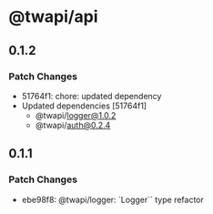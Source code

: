 # @twapi/api

## 0.1.2

### Patch Changes

- 51764f1: chore: updated dependency
- Updated dependencies [51764f1]
  - @twapi/logger@1.0.2
  - @twapi/auth@0.2.4

## 0.1.1

### Patch Changes

- ebe98f8: @twapi/logger: `Logger`` type refactor
